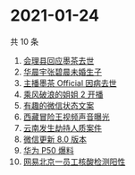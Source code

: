 # 2021-01-24

共 10 条

<!-- BEGIN ZHIHUSEARCH -->
<!-- 最后更新时间 Sun Jan 24 2021 00:35:07 GMT+0800 (CST) -->
1. [会理县回应墨茶去世 ](https://www.zhihu.com/search?q=墨茶)
1. [华晨宇张碧晨未婚生子](https://www.zhihu.com/search?q=华晨宇张碧晨)
1. [主播墨茶 Official 因病去世](https://www.zhihu.com/search?q=墨茶去世)
1. [乘风破浪的姐姐 2 开播](https://www.zhihu.com/search?q=乘风破浪的姐姐第二季)
1. [有趣的微信状态文案](https://www.zhihu.com/search?q=微信状态)
1. [西藏冒险王视频声音曝光](https://www.zhihu.com/search?q=西藏冒险王)
1. [云南发生劫持人质案件](https://www.zhihu.com/search?q=云南劫持)
1. [微信更新 8.0 版本](https://www.zhihu.com/search?q=微信更新)
1. [华为 P50 爆料](https://www.zhihu.com/search?q=华为p50)
1. [网易北京一员工核酸检测阳性](https://www.zhihu.com/search?q=网易)
<!-- END ZHIHUSEARCH -->
